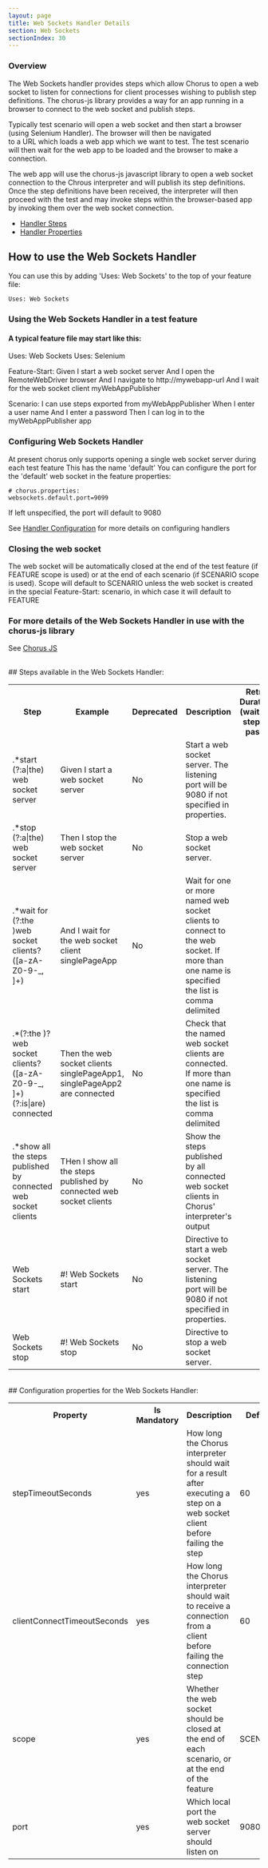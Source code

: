 ```yaml
---
layout: page
title: Web Sockets Handler Details
section: Web Sockets
sectionIndex: 30
---
```


### Overview 

The Web Sockets handler provides steps which allow Chorus to open a web socket to listen for connections for client processes wishing to 
publish step definitions. The chorus-js library provides a way for an app running in a browser to connect to the web socket and publish steps. 

Typically test scenario will open a web socket and then start a browser (using Selenium Handler). The browser will then be navigated  
to a URL which loads a web app which we want to test. The test scenario will then wait for the web app to be loaded and the browser to make a connection.

The web app will use the chorus-js javascript library to open a web socket connection to the Chrous interpreter
and will publish its step definitions. Once the step definitions have been received, the interpreter will then proceed with the test
and may invoke steps within the browser-based app by invoking them over the web socket connection.

* [Handler Steps](#steps)  
* [Handler Properties](#properties)

## How to use the Web Sockets Handler

You can use this by adding 'Uses: Web Sockets' to the top of your feature file:

    Uses: Web Sockets
         

### Using the Web Sockets Handler in a test feature

#### A typical feature file may start like this:

Uses: Web Sockets
Uses: Selenium

  Feature-Start:
    Given I start a web socket server
    And I open the RemoteWebDriver browser
    And I navigate to http://mywebapp-url
    And I wait for the web socket client myWebAppPublisher
  
  Scenario: I can use steps exported from myWebAppPublisher
    When I enter a user name
    And I enter a password
    Then I can log in to the myWebAppPublisher app

### Configuring Web Sockets Handler

At present chorus only supports opening a single web socket server during each test feature
This has the name 'default' 
You can configure the port for the 'default' web socket in the feature properties:

    # chorus.properties:
    websockets.default.port=9099

If left unspecified, the port will default to 9080

See [Handler Configuration](/pages/Handlers/HandlerConfiguration) for more details on configuring handlers

### Closing the web socket

The web socket will be automatically closed at the end of the test feature (if FEATURE scope is used) or at the end of 
each scenario (if SCENARIO scope is used). Scope will default to SCENARIO unless the web socket is created in the 
special Feature-Start: scenario, in which case it will default to FEATURE


### For more details of the Web Sockets Handler in use with the chorus-js library

See [Chorus JS](/pages/DistributedTesting/ChorusJS) 


  
<br/>
<a name="steps"/>
## Steps available in the Web Sockets Handler:
  
<br/>
<table>
    <tr>
        <th>Step</th><th>Example</th><th>Deprecated</th><th>Description</th><th>Retry Duration (wait for step to pass)</th>
    </tr>
    <tr>
        <td>.*start (?:a|the) web socket server</td>
        <td>Given I start a web socket server</td>
        <td>No</td>
        <td>Start a web socket server. The listening port will be 9080 if not specified in properties.</td>
        <td></td>
    </tr>
    <tr>
        <td>.*stop (?:a|the) web socket server</td>
        <td>Then I stop the web socket server</td>
        <td>No</td>
        <td>Stop a web socket server.</td>
        <td></td>
    </tr>
    <tr>
        <td>.*wait for (?:the )web socket clients? ([a-zA-Z0-9-_, ]+)</td>
        <td>And I wait for the web socket client singlePageApp</td>
        <td>No</td>
        <td>Wait for one or more named web socket clients to connect to the web socket. If more than one name is specified the list is comma delimited</td>
        <td></td>
    </tr>
    <tr>
        <td>.*(?:the )?web socket clients? ([a-zA-Z0-9-_, ]+) (?:is|are) connected</td>
        <td>Then the web socket clients singlePageApp1, singlePageApp2 are connected</td>
        <td>No</td>
        <td>Check that the named web socket clients are connected. If more than one name is specified the list is comma delimited</td>
        <td></td>
    </tr>
    <tr>
        <td>.*show all the steps published by connected web socket clients</td>
        <td>THen I show all the steps published by connected web socket clients</td>
        <td>No</td>
        <td>Show the steps published by all connected web socket clients in Chorus' interpreter's output</td>
        <td></td>
    </tr>
    <tr>
        <td>Web Sockets start</td>
        <td>#! Web Sockets start</td>
        <td>No</td>
        <td>Directive to start a web socket server. The listening port will be 9080 if not specified in properties.</td>
        <td></td>
    </tr>
    <tr>
        <td>Web Sockets stop</td>
        <td>#! Web Sockets stop</td>
        <td>No</td>
        <td>Directive to stop a web socket server.</td>
        <td></td>
    </tr>

</table>
  

<br/>
<a name="properties"/>
## Configuration properties for the Web Sockets Handler:
  
<br/>
<table>
    <tr>
        <th>Property</th><th>Is Mandatory</th><th>Description</th><th>Default</th><th>Validation</th>
    </tr>
    <tr>
        <td>stepTimeoutSeconds</td>
        <td>yes</td>
        <td>How long the Chorus interpreter should wait for a result after executing a step on a web socket client before failing the step</td>
        <td>60</td>
        <td>\d+</td>
    </tr>
    <tr>
        <td>clientConnectTimeoutSeconds</td>
        <td>yes</td>
        <td>How long the Chorus interpreter should wait to receive a connection from a client before failing the connection step</td>
        <td>60</td>
        <td>\d+</td>
    </tr>
    <tr>
        <td>scope</td>
        <td>yes</td>
        <td>Whether the web socket should be closed at the end of each scenario, or at the end of the feature</td>
        <td>SCENARIO</td>
        <td>One of: SCENARIO, FEATURE</td>
    </tr>
    <tr>
        <td>port</td>
        <td>yes</td>
        <td>Which local port the web socket server should listen on</td>
        <td>9080</td>
        <td>\d+</td>
    </tr>

</table>
